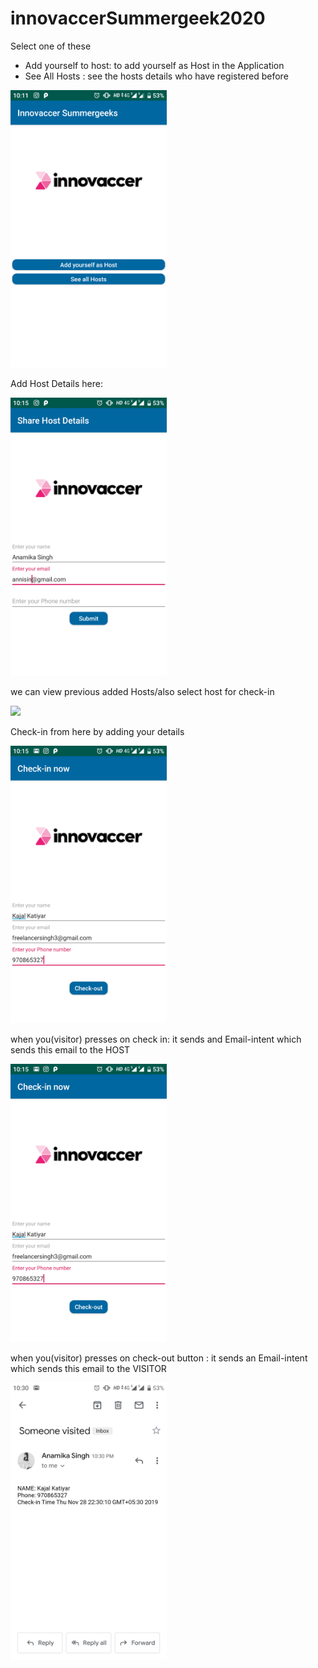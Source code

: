 # innovaccerSummergeek2020

Select one of these 
- Add yourself to host: to add yourself as Host in the Application
- See All Hosts : see the hosts details who have registered before 
<html>
<img src="a.png" width="250"></html>


Add Host Details here: 

<html>
<img src="Screenshot_20191128-221503.png" width="250"></html>


we can view previous added Hosts/also select host for check-in 

<html>
<img src="Screenshot_20191128-221441" width="250"></html>


Check-in from here by adding your details

<html>
<img src="Screenshot_20191128-221556.png" width="250"></html>


when you(visitor) presses on check in:
it sends and Email-intent which sends this email to the HOST 

<html>
<img src="Screenshot_20191128-221556.png" width="250"></html>


when you(visitor) presses on check-out button :
it sends an Email-intent which sends this email to the VISITOR

<html>
<img src="Screenshot_20191128-223041.png" width="250"></html>
